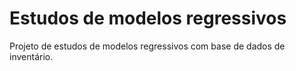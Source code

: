 # Estudos de modelos regressivos
Projeto de estudos de modelos regressivos com base de dados de inventário.
